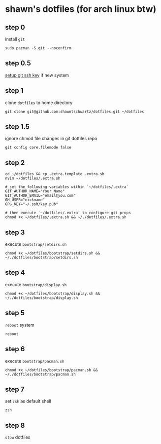 # shawn's dotfiles (for arch linux btw)

## step 0
install `git`
```
sudo pacman -S git --noconfirm
```

## step 0.5
[setup git ssh key](https://docs.github.com/en/authentication/connecting-to-github-with-ssh/generating-a-new-ssh-key-and-adding-it-to-the-ssh-agent) if new system

## step 1
clone `dotfiles` to home directory
```
git clone git@github.com:shawntschwartz/dotfiles.git ~/dotfiles
```

## step 1.5
ignore chmod file changes in git dotfiles repo
```
git config core.filemode false
```

## step 2
```
cd ~/dotfiles && cp .extra.template .extra.sh
nvim ~/dotfiles/.extra.sh

# set the following variables within `~/dotfiles/.extra`
GIT_AUTHOR_NAME="Your Name"
GIT_AUTHOR_EMAIL="email@you.com"
GH_USER="nickname"
GPG_KEY="~/.ssh/key.pub"

# then execute `~/dotfiles/.extra` to configure git props
chmod +x ~/dotfiles/.extra.sh && ~/./dotfiles/.extra.sh
```

## step 3
execute `bootstrap/setdirs.sh`
```
chmod +x ~/dotfiles/bootstrap/setdirs.sh && ~/./dotfiles/bootstrap/setdirs.sh
```

## step 4
execute `bootstrap/display.sh`
```
chmod +x ~/dotfiles/bootstrap/display.sh && ~/./dotfiles/bootstrap/display.sh
```

## step 5
`reboot` system
```
reboot
```

## step 6
execute `bootstrap/pacman.sh`
```
chmod +x ~/dotfiles/bootstrap/pacman.sh && ~/./dotfiles/bootstrap/pacman.sh
```

## step 7
set `zsh` as default shell
```
zsh
```

## step 8
`stow` dotfiles